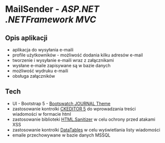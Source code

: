 # MailSender - _ASP.NET .NETFramework MVC_

## Opis aplikacji

- aplikacja do wysyłania e-maili
- profile użytkowników - możliwość dodania kilku adresów e-mail
- tworzenie i wysyłanie e-maili wraz z załącznikami
- wysłane e-maile zapisywane są w bazie danych
- możliwość wydruku e-maili
- obsługa załączników

## Tech 

- UI - Bootstrap 5 - [Bootswatch JOURNAL Theme](https://bootswatch.com/journal/)
- zastosowanie kontrolki [CKEDITOR 5](https://ckeditor.com/ckeditor-5/) do wprowadzania treści wiadomości w formacie html
- zastosowanie biblioteki [HTML.Sanitizer](https://github.com/mganss/HtmlSanitizer) w celu ochrony przed atakami XSS
- zastosowanie kontrolki [DataTables](https://datatables.net/) w celu wyświetlania listy wiadomości
- emaile przechowywane w bazie danych MSSQL
